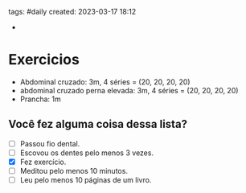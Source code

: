 tags: #daily 
created: 2023-03-17 18:12

- 

# Exercicios
- Abdominal cruzado: 3m, 4 séries = (20, 20, 20, 20)
- abdominal cruzado perna elevada: 3m, 4 séries = (20, 20, 20, 20)
- Prancha: 1m

## Você fez alguma coisa dessa lista?
- [ ] Passou fio dental.
- [ ] Escovou os dentes pelo menos 3 vezes.
- [x] Fez exercício.
- [ ] Meditou pelo menos 10 minutos.
- [ ] Leu pelo menos 10 páginas de um livro.